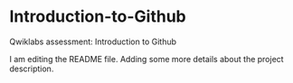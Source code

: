 # Introduction-to-Github
Qwiklabs assessment: Introduction to Github

I am editing the README file. Adding some more details about the project description.

